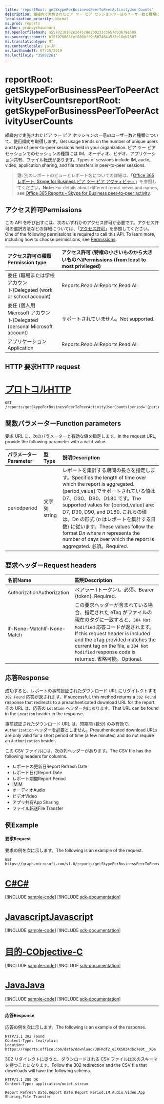 ```yaml
---
title: 'reportRoot: getSkypeForBusinessPeerToPeerActivityUserCounts'
description: 組織内で実施されたピア ツー ピア セッションの一意のユーザー数と種類について、使用傾向を取得します。 ピア ツー ピア セッションでのセッションの種類には IM、オーディオ、ビデオ、アプリケーション共有、ファイル転送があります。
localization_priority: Normal
ms.prod: reports
author: pranoychaudhuri
ms.openlocfilehash: a5578210102e2d45c8e2b0233cb657d63679e509
ms.sourcegitcommit: b18f978808fef800bff9e587464a5f3e18eb7687
ms.translationtype: MT
ms.contentlocale: ja-JP
ms.lasthandoff: 07/25/2019
ms.locfileid: "35892261"
---
```

# <a name="reportroot-getskypeforbusinesspeertopeeractivityusercounts"></a><span data-ttu-id="953a6-104">reportRoot: getSkypeForBusinessPeerToPeerActivityUserCounts</span><span class="sxs-lookup"><span data-stu-id="953a6-104">reportRoot: getSkypeForBusinessPeerToPeerActivityUserCounts</span></span>

<span data-ttu-id="953a6-105">組織内で実施されたピア ツー ピア セッションの一意のユーザー数と種類について、使用傾向を取得します。</span><span class="sxs-lookup"><span data-stu-id="953a6-105">Get usage trends on the number of unique users and type of peer-to-peer sessions held in your organization.</span></span> <span data-ttu-id="953a6-106">ピア ツー ピア セッションでのセッションの種類には IM、オーディオ、ビデオ、アプリケーション共有、ファイル転送があります。</span><span class="sxs-lookup"><span data-stu-id="953a6-106">Types of sessions include IM, audio, video, application sharing, and file transfers in peer-to-peer sessions.</span></span>

> <span data-ttu-id="953a6-107">**注:** 別のレポートのビューとレポート名についての詳細は、「[Office 365 レポート: Skype for Business ピア ツー ピア アクティビティ](https://support.office.com/client/Skype-for-Business-Online-peertopeer-activity-d3b2d569-4ee9-44b8-92bf-d518142f0713)」を参照してください。</span><span class="sxs-lookup"><span data-stu-id="953a6-107">**Note:** For details about different report views and names, see [Office 365 Reports - Skype for Business peer-to-peer activity](https://support.office.com/client/Skype-for-Business-Online-peertopeer-activity-d3b2d569-4ee9-44b8-92bf-d518142f0713).</span></span>

## <a name="permissions"></a><span data-ttu-id="953a6-108">アクセス許可</span><span class="sxs-lookup"><span data-stu-id="953a6-108">Permissions</span></span>

<span data-ttu-id="953a6-p103">この API を呼び出すには、次のいずれかのアクセス許可が必要です。アクセス許可の選択方法などの詳細については、「[アクセス許可](/graph/permissions-reference)」を参照してください。</span><span class="sxs-lookup"><span data-stu-id="953a6-p103">One of the following permissions is required to call this API. To learn more, including how to choose permissions, see [Permissions](/graph/permissions-reference).</span></span>

| <span data-ttu-id="953a6-111">アクセス許可の種類</span><span class="sxs-lookup"><span data-stu-id="953a6-111">Permission type</span></span>                        | <span data-ttu-id="953a6-112">アクセス許可 (特権の小さいものから大きいものへ)</span><span class="sxs-lookup"><span data-stu-id="953a6-112">Permissions (from least to most privileged)</span></span> |
| :------------------------------------- | :--------------------------------------- |
| <span data-ttu-id="953a6-113">委任 (職場または学校アカウント)</span><span class="sxs-lookup"><span data-stu-id="953a6-113">Delegated (work or school account)</span></span>     | <span data-ttu-id="953a6-114">Reports.Read.All</span><span class="sxs-lookup"><span data-stu-id="953a6-114">Reports.Read.All</span></span>                         |
| <span data-ttu-id="953a6-115">委任 (個人用 Microsoft アカウント)</span><span class="sxs-lookup"><span data-stu-id="953a6-115">Delegated (personal Microsoft account)</span></span> | <span data-ttu-id="953a6-116">サポートされていません。</span><span class="sxs-lookup"><span data-stu-id="953a6-116">Not supported.</span></span>                           |
| <span data-ttu-id="953a6-117">アプリケーション</span><span class="sxs-lookup"><span data-stu-id="953a6-117">Application</span></span>                            | <span data-ttu-id="953a6-118">Reports.Read.All</span><span class="sxs-lookup"><span data-stu-id="953a6-118">Reports.Read.All</span></span>                         |

## <a name="http-request"></a><span data-ttu-id="953a6-119">HTTP 要求</span><span class="sxs-lookup"><span data-stu-id="953a6-119">HTTP request</span></span>


# <a name="httptabhttp"></a>[<span data-ttu-id="953a6-120">プロトコル</span><span class="sxs-lookup"><span data-stu-id="953a6-120">HTTP</span></span>](#tab/http)
<!-- { "blockType": "ignored" } --> 

```http
GET /reports/getSkypeForBusinessPeerToPeerActivityUserCounts(period='{period_value}')
```

## <a name="function-parameters"></a><span data-ttu-id="953a6-121">関数パラメーター</span><span class="sxs-lookup"><span data-stu-id="953a6-121">Function parameters</span></span>

<span data-ttu-id="953a6-122">要求 URL に、次のパラメーターと有効な値を指定します。</span><span class="sxs-lookup"><span data-stu-id="953a6-122">In the request URL, provide the following parameter with a valid value.</span></span>

| <span data-ttu-id="953a6-123">パラメーター</span><span class="sxs-lookup"><span data-stu-id="953a6-123">Parameter</span></span> | <span data-ttu-id="953a6-124">型</span><span class="sxs-lookup"><span data-stu-id="953a6-124">Type</span></span>   | <span data-ttu-id="953a6-125">説明</span><span class="sxs-lookup"><span data-stu-id="953a6-125">Description</span></span>                              |
| :-------- | :----- | :--------------------------------------- |
| <span data-ttu-id="953a6-126">period</span><span class="sxs-lookup"><span data-stu-id="953a6-126">period</span></span>    | <span data-ttu-id="953a6-127">文字列</span><span class="sxs-lookup"><span data-stu-id="953a6-127">string</span></span> | <span data-ttu-id="953a6-128">レポートを集計する期間の長さを指定します。</span><span class="sxs-lookup"><span data-stu-id="953a6-128">Specifies the length of time over which the report is aggregated.</span></span> <span data-ttu-id="953a6-129">{period_value} でサポートされている値は D7、D30、D90、D180 です。</span><span class="sxs-lookup"><span data-stu-id="953a6-129">The supported values for {period_value} are: D7, D30, D90, and D180.</span></span> <span data-ttu-id="953a6-130">これらの値は、D*n* の形式 (*n* はレポートを集計する日数) に従います。</span><span class="sxs-lookup"><span data-stu-id="953a6-130">These values follow the format D*n* where *n* represents the number of days over which the report is aggregated.</span></span> <span data-ttu-id="953a6-131">必須。</span><span class="sxs-lookup"><span data-stu-id="953a6-131">Required.</span></span> |

## <a name="request-headers"></a><span data-ttu-id="953a6-132">要求ヘッダー</span><span class="sxs-lookup"><span data-stu-id="953a6-132">Request headers</span></span>

| <span data-ttu-id="953a6-133">名前</span><span class="sxs-lookup"><span data-stu-id="953a6-133">Name</span></span>          | <span data-ttu-id="953a6-134">説明</span><span class="sxs-lookup"><span data-stu-id="953a6-134">Description</span></span>                              |
| :------------ | :--------------------------------------- |
| <span data-ttu-id="953a6-135">Authorization</span><span class="sxs-lookup"><span data-stu-id="953a6-135">Authorization</span></span> | <span data-ttu-id="953a6-p105">ベアラー {トークン}。必須。</span><span class="sxs-lookup"><span data-stu-id="953a6-p105">Bearer {token}. Required.</span></span>                |
| <span data-ttu-id="953a6-138">If-None-Match</span><span class="sxs-lookup"><span data-stu-id="953a6-138">If-None-Match</span></span> | <span data-ttu-id="953a6-139">この要求ヘッダーが含まれている場合、指定された eTag がファイルの現在のタグに一致すると、`304 Not Modified` 応答コードが返されます。</span><span class="sxs-lookup"><span data-stu-id="953a6-139">If this request header is included and the eTag provided matches the current tag on the file, a `304 Not Modified` response code is returned.</span></span> <span data-ttu-id="953a6-140">省略可能。</span><span class="sxs-lookup"><span data-stu-id="953a6-140">Optional.</span></span> |

## <a name="response"></a><span data-ttu-id="953a6-141">応答</span><span class="sxs-lookup"><span data-stu-id="953a6-141">Response</span></span>

<span data-ttu-id="953a6-142">成功すると、レポートの事前認証されたダウンロード URL にリダイレクトする `302 Found` 応答が返されます。</span><span class="sxs-lookup"><span data-stu-id="953a6-142">If successful, this method returns a `302 Found` response that redirects to a preauthenticated download URL for the report.</span></span> <span data-ttu-id="953a6-143">その URL は、応答の `Location` ヘッダー内にあります。</span><span class="sxs-lookup"><span data-stu-id="953a6-143">That URL can be found in the `Location` header in the response.</span></span>

<span data-ttu-id="953a6-144">事前認証されたダウンロード URL は、短期間 (数分) のみ有効で、`Authorization` ヘッダーを必要としません。</span><span class="sxs-lookup"><span data-stu-id="953a6-144">Preauthenticated download URLs are only valid for a short period of time (a few minutes) and do not require an `Authorization` header.</span></span>

<span data-ttu-id="953a6-145">この CSV ファイルには、次の列ヘッダーがあります。</span><span class="sxs-lookup"><span data-stu-id="953a6-145">The CSV file has the following headers for columns.</span></span>

- <span data-ttu-id="953a6-146">レポートの更新日</span><span class="sxs-lookup"><span data-stu-id="953a6-146">Report Refresh Date</span></span>
- <span data-ttu-id="953a6-147">レポート日付</span><span class="sxs-lookup"><span data-stu-id="953a6-147">Report Date</span></span>
- <span data-ttu-id="953a6-148">レポート期間</span><span class="sxs-lookup"><span data-stu-id="953a6-148">Report Period</span></span>
- <span data-ttu-id="953a6-149">IM</span><span class="sxs-lookup"><span data-stu-id="953a6-149">IM</span></span>
- <span data-ttu-id="953a6-150">オーディオ</span><span class="sxs-lookup"><span data-stu-id="953a6-150">Audio</span></span>
- <span data-ttu-id="953a6-151">ビデオ</span><span class="sxs-lookup"><span data-stu-id="953a6-151">Video</span></span>
- <span data-ttu-id="953a6-152">アプリ共有</span><span class="sxs-lookup"><span data-stu-id="953a6-152">App Sharing</span></span>
- <span data-ttu-id="953a6-153">ファイル転送</span><span class="sxs-lookup"><span data-stu-id="953a6-153">File Transfer</span></span>

## <a name="example"></a><span data-ttu-id="953a6-154">例</span><span class="sxs-lookup"><span data-stu-id="953a6-154">Example</span></span>

#### <a name="request"></a><span data-ttu-id="953a6-155">要求</span><span class="sxs-lookup"><span data-stu-id="953a6-155">Request</span></span>

<span data-ttu-id="953a6-156">要求の例を次に示します。</span><span class="sxs-lookup"><span data-stu-id="953a6-156">The following is an example of the request.</span></span>

<!--{
  "blockType": "request",
  "isComposable": true,
  "name": "reportroot_getskypeforbusinesspeertopeeractivityusercounts"
}-->

```http
GET https://graph.microsoft.com/v1.0/reports/getSkypeForBusinessPeerToPeerActivityUserCounts(period='D7')
```
# <a name="ctabcsharp"></a>[<span data-ttu-id="953a6-157">C#</span><span class="sxs-lookup"><span data-stu-id="953a6-157">C#</span></span>](#tab/csharp)
[!INCLUDE [sample-code](../includes/snippets/csharp/reportroot-getskypeforbusinesspeertopeeractivityusercounts-csharp-snippets.md)]
[!INCLUDE [sdk-documentation](../includes/snippets/snippets-sdk-documentation-link.md)]

# <a name="javascripttabjavascript"></a>[<span data-ttu-id="953a6-158">Javascript</span><span class="sxs-lookup"><span data-stu-id="953a6-158">Javascript</span></span>](#tab/javascript)
[!INCLUDE [sample-code](../includes/snippets/javascript/reportroot-getskypeforbusinesspeertopeeractivityusercounts-javascript-snippets.md)]
[!INCLUDE [sdk-documentation](../includes/snippets/snippets-sdk-documentation-link.md)]

# <a name="objective-ctabobjc"></a>[<span data-ttu-id="953a6-159">目的-C</span><span class="sxs-lookup"><span data-stu-id="953a6-159">Objective-C</span></span>](#tab/objc)
[!INCLUDE [sample-code](../includes/snippets/objc/reportroot-getskypeforbusinesspeertopeeractivityusercounts-objc-snippets.md)]
[!INCLUDE [sdk-documentation](../includes/snippets/snippets-sdk-documentation-link.md)]

# <a name="javatabjava"></a>[<span data-ttu-id="953a6-160">Java</span><span class="sxs-lookup"><span data-stu-id="953a6-160">Java</span></span>](#tab/java)
[!INCLUDE [sample-code](../includes/snippets/java/reportroot-getskypeforbusinesspeertopeeractivityusercounts-java-snippets.md)]
[!INCLUDE [sdk-documentation](../includes/snippets/snippets-sdk-documentation-link.md)]

---


#### <a name="response"></a><span data-ttu-id="953a6-161">応答</span><span class="sxs-lookup"><span data-stu-id="953a6-161">Response</span></span>

<span data-ttu-id="953a6-162">応答の例を次に示します。</span><span class="sxs-lookup"><span data-stu-id="953a6-162">The following is an example of the response.</span></span>

<!-- {
  "blockType": "response",
  "truncated": true,
  "@odata.type": "microsoft.graph.report"
} -->

```http
HTTP/1.1 302 Found
Content-Type: text/plain
Location: https://reports.office.com/data/download/JDFKdf2_eJXKS034dbc7e0t__XDe
```

<span data-ttu-id="953a6-163">302 リダイレクトに従うと、ダウンロードされる CSV ファイルは次のスキーマを持つことになります。</span><span class="sxs-lookup"><span data-stu-id="953a6-163">Follow the 302 redirection and the CSV file that downloads will have the following schema.</span></span>

<!-- { "blockType": "ignored" } --> 

```http
HTTP/1.1 200 OK
Content-Type: application/octet-stream

Report Refresh Date,Report Date,Report Period,IM,Audio,Video,App Sharing,File Transfer
```
<!-- uuid: 8fcb5dbc-d5aa-4681-8e31-b001d5168d79 
2015-10-25 14:57:30 UTC -->
<!-- {
  "type": "#page.annotation",
  "description": "Example",
  "keywords": "",
  "section": "documentation",
  "tocPath": "",
  "suppressions": [
  ]
}-->
